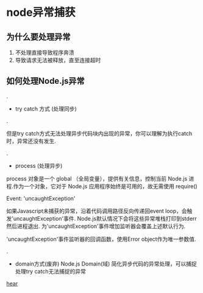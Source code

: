 # node异常捕获


## 为什么要处理异常


1. 不处理直接导致程序奔溃
2. 导致请求无法被释放，直至连接超时

## 如何处理Node.js异常


.


- try catch 方式 (处理同步)

.

但是try catch方式无法处理异步代码块内出现的异常，你可以理解为执行catch时，异常还没有发生.

.


- process (处理异步)

process 对象是一个 global （全局变量），提供有关信息，控制当前 Node.js 进程.作为一个对象，它对于 Node.js 应用程序始终是可用的，故无需使用 require()

Event: 'uncaughtException'

如果Javascript未捕获的异常，沿着代码调用路径反向传递回event loop，会触发'uncaughtException'事件. Node.js默认情况下会将这些异常堆栈打印到stderr 然后进程退出. 为'uncaughtException'事件增加监听器会覆盖上述默认行为.

'uncaughtException'事件监听器的回调函数，使用Error object作为唯一参数值.


.


- domain方式(废弃)
Node.js Domain(域) 简化异步代码的异常处理，可以捕捉处理try catch无法捕捉的异常

[hear](r01.md)
